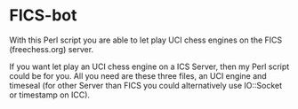# FICS-bot
With this Perl script you are able to let play UCI chess engines on the FICS (freechess.org) server.

If you want let play an UCI chess engine on a ICS Server, then my Perl script could be for you. All you need are these three files, an UCI engine and timeseal (for other Server than FICS you could alternatively use IO::Socket or timestamp on ICC).
